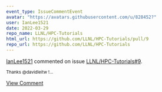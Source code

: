 ```yaml
---
event_type: IssueCommentEvent
avatar: "https://avatars.githubusercontent.com/u/828452?"
user: IanLee1521
date: 2022-03-29
repo_name: LLNL/HPC-Tutorials
html_url: https://github.com/LLNL/HPC-Tutorials/pull/9
repo_url: https://github.com/LLNL/HPC-Tutorials
---
```


<a href='https://github.com/IanLee1521' target='_blank'>IanLee1521</a> commented on issue <a href='https://github.com/LLNL/HPC-Tutorials/pull/9' target='_blank'>LLNL/HPC-Tutorials#9</a>.

<small>Thanks @davidleitw !...</small>

<a href='https://github.com/LLNL/HPC-Tutorials/pull/9' target='_blank'>View Comment</a>